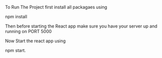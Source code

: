 To Run The Project first install all packagaes using

npm install

Then before starting the React app make sure you have your server up and running on PORT 5000 


Now Start the react app using 

npm start.
